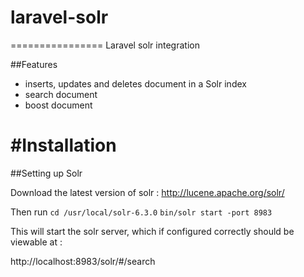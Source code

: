 # laravel-solr
================
Laravel solr integration

##Features
* inserts, updates and deletes document in a Solr index  
* search document  
* boost document



#Installation 
================
##Setting up Solr

Download the latest version of solr : http://lucene.apache.org/solr/


Then run 
  `cd /usr/local/solr-6.3.0`
  `bin/solr start -port 8983`


This will start the solr server, which if configured correctly should be viewable at :

http://localhost:8983/solr/#/search



